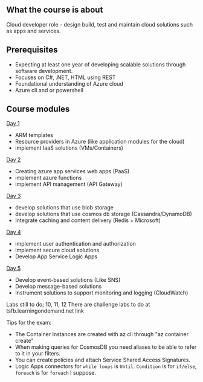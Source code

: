 ## What the course is about
Cloud developer role - design build, test and maintain cloud solutions such as apps and services.<br>

## Prerequisites
* Expecting at least one year of developing scalable solutions through software development.
* Focuses on C#, .NET, HTML using REST
* Foundational understanding of Azure cloud
* Azure cli and or powershell

## Course modules
[Day 1](day1.md)
* ARM templates
* Resource providers in Azure (like application modules for the cloud)
* implement IaaS solutions (VMs/Containers)

[Day 2](day2.md)
* Creating azure app services web apps (PaaS)
* implement azure functions
* implement API management (API Gateway)

[Day 3](day3.md)
* develop solutions that use blob storage
* develop solutions that use cosmos db storage (Cassandra/DynamoDB)
* Integrate caching and content delivery (Redis + Microsoft)

[Day 4](day4.md)
* implement user authentication and authorization
* implement secure cloud solutions
* Develop App Service Logic Apps

[Day 5](day5.md)
* Develop event-based solutions (Like SNS)
* Develop message-based solutions
* Instrument solutions to support monitoring and logging (CloudWatch)

Labs still to do; 10, 11, 12
There are challenge labs to do at tsfb.learningondemand.net link

Tips for the exam:
* The Container Instances are created with az cli through "az container create"
* When making queries for CosmosDB you need aliases to be able to refer to it in your filters.
* You can create policies and attach Service Shared Access Signatures.
* Logic Apps connectors for `while loops` is `Until`. `Condition` is for `if/else`, `foreach` is for `foreach` I suppose.

